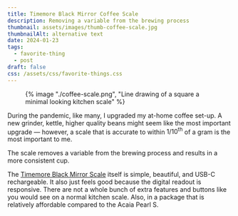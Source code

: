 ```yaml
---
title: Timemore Black Mirror Coffee Scale
description: Removing a variable from the brewing process
thumbnail: assets/images/thumb-coffee-scale.jpg
thumbnailAlt: alternative text 
date: 2024-01-23
tags:
  - favorite-thing
  - post
draft: false
css: /assets/css/favorite-things.css
---
```

<figure class="sketch">
  {% image "./coffee-scale.png", "Line drawing of a square a minimal looking kitchen scale" %}
<figcaption></figcaption>
</figure>

During the pandemic, like many, I upgraded my at-home coffee set-up. A new grinder, kettle, higher quality beans might seem like the most important upgrade &mdash; however, a scale that is accurate to within <span class="fraction">1/10<sup>th</sup></span> of a gram is the most important to me.

The scale removes a variable from the brewing process and results in a more consistent cup.

The [Timemore Black Mirror Scale](https://www.timemore.com/collections/coffee-scale/products/timemore-coffee-basic-plus-scale-precision-timer-black) itself is simple, beautiful, and USB-C rechargeable. It also just feels good because the digital readout is responsive. There are not a whole bunch of extra features and buttons like you would see on a normal kitchen scale. Also, in a package that is relatively affordable compared to the Acaia Pearl S.  